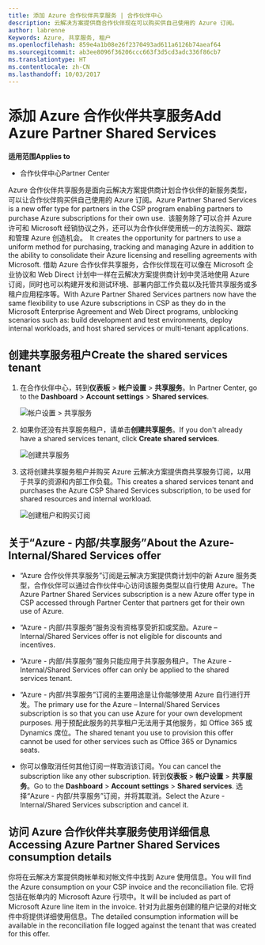 ```yaml
---
title: 添加 Azure 合作伙伴共享服务 | 合作伙伴中心
description: 云解决方案提供商合作伙伴现在可以购买供自己使用的 Azure 订阅。
author: labrenne
Keywords: Azure, 共享服务, 租户
ms.openlocfilehash: 859e4a1b08e26f2370493ad611a6126b74aeaf64
ms.sourcegitcommit: ab3ee8096f36206ccc663f3d5cd3adc336f86cb7
ms.translationtype: HT
ms.contentlocale: zh-CN
ms.lasthandoff: 10/03/2017
---
```

# <a name="add-azure-partner-shared-services"></a><span data-ttu-id="b2352-104">添加 Azure 合作伙伴共享服务</span><span class="sxs-lookup"><span data-stu-id="b2352-104">Add Azure Partner Shared Services</span></span>

**<span data-ttu-id="b2352-105">适用范围</span><span class="sxs-lookup"><span data-stu-id="b2352-105">Applies to</span></span>**

-  <span data-ttu-id="b2352-106">合作伙伴中心</span><span class="sxs-lookup"><span data-stu-id="b2352-106">Partner Center</span></span>

<span data-ttu-id="b2352-107">Azure 合作伙伴共享服务是面向云解决方案提供商计划合作伙伴的新服务类型，可以让合作伙伴购买供自己使用的 Azure 订阅。</span><span class="sxs-lookup"><span data-stu-id="b2352-107">Azure Partner Shared Services is a new offer type for partners in the CSP program enabling partners to purchase Azure subscriptions for their own use.</span></span><span data-ttu-id="b2352-108">  该服务除了可以合并 Azure 许可和 Microsoft 经销协议之外，还可以为合作伙伴使用统一的方法购买、跟踪和管理 Azure 创造机会。</span><span class="sxs-lookup"><span data-stu-id="b2352-108">  It creates the opportunity for partners to use a uniform method for purchasing, tracking and managing Azure in addition to the ability to consolidate their Azure licensing and reselling agreements with Microsoft.</span></span> <span data-ttu-id="b2352-109">借助 Azure 合作伙伴共享服务，合作伙伴现在可以像在 Microsoft 企业协议和 Web Direct 计划中一样在云解决方案提供商计划中灵活地使用 Azure 订阅，同时也可以构建开发和测试环境、部署内部工作负载以及托管共享服务或多租户应用程序等。</span><span class="sxs-lookup"><span data-stu-id="b2352-109">With Azure Partner Shared Services partners now have the same flexibility to use Azure subscriptions in CSP as they do in the Microsoft Enterprise Agreement and Web Direct programs, unblocking scenarios such as:  build development and test environments, deploy internal workloads, and host shared services or multi-tenant applications.</span></span>  

## <a name="create-the-shared-services-tenant"></a><span data-ttu-id="b2352-110">创建共享服务租户</span><span class="sxs-lookup"><span data-stu-id="b2352-110">Create the shared services tenant</span></span>

1. <span data-ttu-id="b2352-111">在合作伙伴中心，转到**仪表板** > **帐户设置** > **共享服务**。</span><span class="sxs-lookup"><span data-stu-id="b2352-111">In Partner Center, go to the **Dashboard** > **Account settings** > **Shared services**.</span></span>

    ![**帐户设置** > **共享服务**](images/sharedservices2.png)

2. <span data-ttu-id="b2352-113">如果你还没有共享服务租户，请单击**创建共享服务**。</span><span class="sxs-lookup"><span data-stu-id="b2352-113">If you don't already have a shared services tenant, click **Create shared services**.</span></span>

    ![创建共享服务](images/sharedservices3.png)

3. <span data-ttu-id="b2352-115">这将创建共享服务租户并购买 Azure 云解决方案提供商共享服务订阅，以用于共享的资源和内部工作负载。</span><span class="sxs-lookup"><span data-stu-id="b2352-115">This creates a shared services tenant and purchases the Azure CSP Shared Services subscription, to be used for shared resources and internal workload.</span></span>

    ![创建租户和购买订阅](images/sharedservices5.png)

## <a name="about-the-azure--internalshared-services-offer"></a><span data-ttu-id="b2352-117">关于“Azure - 内部/共享服务”</span><span class="sxs-lookup"><span data-stu-id="b2352-117">About the Azure- Internal/Shared Services offer</span></span>

- <span data-ttu-id="b2352-118">“Azure 合作伙伴共享服务”订阅是云解决方案提供商计划中的新 Azure 服务类型，合作伙伴可以通过合作伙伴中心访问该服务类型以自行使用 Azure。</span><span class="sxs-lookup"><span data-stu-id="b2352-118">The Azure Partner Shared Services subscription is a new Azure offer type in CSP accessed through Partner Center that partners get for their own use of Azure.</span></span> 

- <span data-ttu-id="b2352-119">“Azure - 内部/共享服务”服务没有资格享受折扣或奖励。</span><span class="sxs-lookup"><span data-stu-id="b2352-119">Azure – Internal/Shared Services offer is not eligible for discounts and incentives.</span></span>

- <span data-ttu-id="b2352-120">“Azure - 内部/共享服务”服务只能应用于共享服务租户。</span><span class="sxs-lookup"><span data-stu-id="b2352-120">The Azure - Internal/Shared Services offer can only be applied to the shared services tenant.</span></span>

- <span data-ttu-id="b2352-121">“Azure - 内部/共享服务”订阅的主要用途是让你能够使用 Azure 自行进行开发。</span><span class="sxs-lookup"><span data-stu-id="b2352-121">The primary use for the Azure – Internal/Shared Services subscription is so that you can use Azure for your own development purposes.</span></span> <span data-ttu-id="b2352-122">用于预配此服务的共享租户无法用于其他服务，如 Office 365 或 Dynamics 席位。</span><span class="sxs-lookup"><span data-stu-id="b2352-122">The shared tenant you use to provision this offer cannot be used for other services such as Office 365 or Dynamics seats.</span></span> 

- <span data-ttu-id="b2352-123">你可以像取消任何其他订阅一样取消该订阅。</span><span class="sxs-lookup"><span data-stu-id="b2352-123">You can cancel the subscription like any other subscription.</span></span> <span data-ttu-id="b2352-124">转到**仪表板** > **帐户设置** > **共享服务**。</span><span class="sxs-lookup"><span data-stu-id="b2352-124">Go to the **Dashboard** > **Account settings** > **Shared services**.</span></span> <span data-ttu-id="b2352-125">选择“Azure - 内部/共享服务”订阅，并将其取消。</span><span class="sxs-lookup"><span data-stu-id="b2352-125">Select the Azure - Internal/Shared Services subscription and cancel it.</span></span>

## <a name="accessing-azure-partner-shared-services-consumption-details"></a><span data-ttu-id="b2352-126">访问 Azure 合作伙伴共享服务使用详细信息</span><span class="sxs-lookup"><span data-stu-id="b2352-126">Accessing Azure Partner Shared Services consumption details</span></span>

<span data-ttu-id="b2352-127">你将在云解决方案提供商帐单和对帐文件中找到 Azure 使用信息。</span><span class="sxs-lookup"><span data-stu-id="b2352-127">You will find the Azure consumption on your CSP invoice and the reconciliation file.</span></span> <span data-ttu-id="b2352-128">它将包括在帐单内的 Microsoft Azure 行项中。</span><span class="sxs-lookup"><span data-stu-id="b2352-128">It will be included as part of Microsoft Azure line item in the invoice.</span></span> <span data-ttu-id="b2352-129">针对为此服务创建的租户记录的对帐文件中将提供详细使用信息。</span><span class="sxs-lookup"><span data-stu-id="b2352-129">The detailed consumption information will be available in the reconciliation file logged against the tenant that was created for this offer.</span></span> 

 



